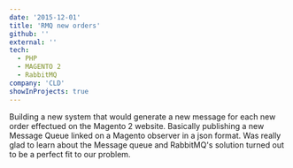 ```yaml
---
date: '2015-12-01'
title: 'RMQ new orders'
github: ''
external: ''
tech:
  - PHP
  - MAGENTO 2
  - RabbitMQ
company: 'CLD'
showInProjects: true
---
```


Building a new system that would generate a new message for each new order effectued on the Magento 2 website. Basically publishing a new Message Queue linked on a Magento observer in a json format.
Was really glad to learn about the Message queue and RabbitMQ's solution turned out to be a perfect fit to our problem.
